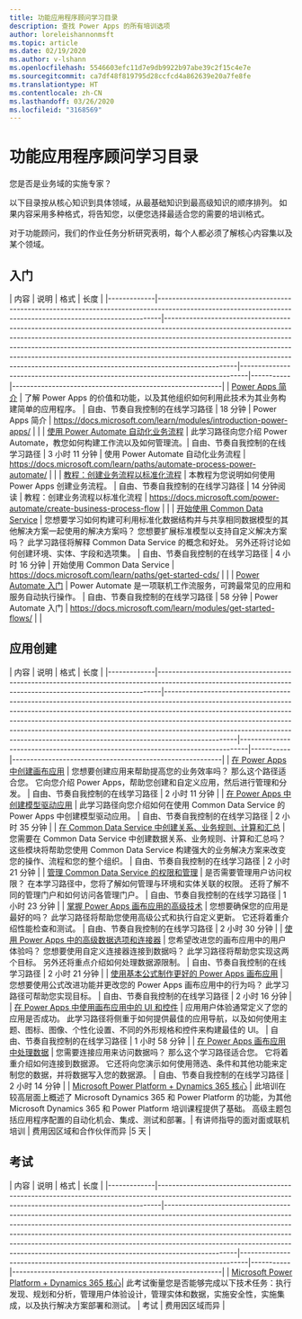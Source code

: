 ```yaml
---
title: 功能应用程序顾问学习目录
description: 查找 Power Apps 的所有培训选项
author: loreleishannonmsft
ms.topic: article
ms.date: 02/19/2020
ms.author: v-lshann
ms.openlocfilehash: 5546603efc11d7e9db9922b97abe39c2f15c4e7e
ms.sourcegitcommit: ca7df48f819795d28ccfcd4a862639e20a7fe8fe
ms.translationtype: HT
ms.contentlocale: zh-CN
ms.lasthandoff: 03/26/2020
ms.locfileid: "3168569"
---
```

# <a name="functional-application-consultant-learning-catalog"></a>功能应用程序顾问学习目录

您是否是业务域的实施专家？ 

以下目录按从核心知识到具体领域，从最基础知识到最高级知识的顺序排列。 如果内容采用多种格式，将告知您，以便您选择最适合您的需要的培训格式。

对于功能顾问，我们的作业任务分析研究表明，每个人都必须了解核心内容集以及某个领域。 

## <a name="get-started"></a>入门<a name="get-started"></a>
| 内容  | 说明  | 格式   | 长度    | 
|-------------|-------------------------------------------------------------------------------------------------------------------------------------------------------------|--------------------------------------------------------------------------------------------------------------------------------------------------------------------------------------------------------------------------------------------------------------------------------------------------------------------------------------------------------------------------------------------------------------------------|--------------------------------------------------------------------------------|-----------|----------------------------------------------------------|
| [Power Apps 简介](https://docs.microsoft.com/learn/modules/introduction-power-apps/)                                              | 了解 Power Apps 的价值和功能，以及其他组织如何利用此技术为其业务构建简单的应用程序。  | 自由、节奏自我控制的在线学习路径 | 18 分钟         | Power Apps 简介                                         | https://docs.microsoft.com/learn/modules/introduction-power-apps/       |   |
| [使用 Power Automate 自动化业务流程](https://docs.microsoft.com/learn/paths/automate-process-power-automate/)                 | 此学习路径向您介绍 Power Automate，教您如何构建工作流以及如何管理流。| 自由、节奏自我控制的在线学习路径 | 3 小时 11 分钟 | 使用 Power Automate 自动化业务流程                  | https://docs.microsoft.com/learn/paths/automate-process-power-automate/ |   |
| [教程：创建业务流程以标准化流程](https://docs.microsoft.com/power-automate/create-business-process-flow) | 本教程为您说明如何使用 Power Apps 创建业务流程。  | 自由、节奏自我控制的在线学习路径 | 14 分钟阅读 | 教程：创建业务流程以标准化流程 | https://docs.microsoft.com/power-automate/create-business-process-flow  |   |
| [开始使用 Common Data Service](https://docs.microsoft.com/learn/paths/get-started-cds/)                                            | 您想要学习如何构建可利用标准化数据结构并与共享相同数据模型的其他解决方案一起使用的解决方案吗？ 您想要扩展标准模型以支持自定义解决方案吗？ 此学习路径将解释 Common Data Service 的概念和好处。 另外还将讨论如何创建环境、实体、字段和选项集。 | 自由、节奏自我控制的在线学习路径 | 4 小时 16 分钟        | 开始使用 Common Data Service                             | https://docs.microsoft.com/learn/paths/get-started-cds/                 |   |
| [Power Automate 入门](https://docs.microsoft.com/learn/modules/get-started-flows/)                                              | Power Automate 是一项联机工作流服务，可跨最常见的应用和服务自动执行操作。        | 自由、节奏自我控制的在线学习路径 | 58 分钟         | Power Automate 入门                                   | https://docs.microsoft.com/learn/modules/get-started-flows/             |   |
## <a name="app-creation"></a>应用创建<a name="app-creation"></a>
| 内容  | 说明  | 格式   | 长度    | 
|-------------|-------------------------------------------------------------------------------------------------------------------------------------------------------------|--------------------------------------------------------------------------------------------------------------------------------------------------------------------------------------------------------------------------------------------------------------------------------------------------------------------------------------------------------------------------------------------------------------------------|--------------------------------------------------------------------------------|-----------|----------------------------------------------------------|
| [在 Power Apps 中创建画布应用](https://docs.microsoft.com/learn/paths/create-powerapps/)                                                                              | 您想要创建应用来帮助提高您的业务效率吗？ 那么这个路径适合您。 它向您介绍 Power Apps，帮助您创建和自定义应用，然后进行管理和分发。                                                                  | 自由、节奏自我控制的在线学习路径 | 2 小时 11 分钟 |
| [在 Power Apps 中创建模型驱动应用](https://docs.microsoft.com/learn/paths/create-app-models-business-processes/)                                            | 此学习路径向您介绍如何在使用 Common Data Service 的 Power Apps 中创建模型驱动应用。                                                                                                                                                                 | 自由、节奏自我控制的在线学习路径 | 2 小时 35 分钟 |
| [在 Common Data Service 中创建关系、业务规则、计算和汇总](https://docs.microsoft.com/learn/paths/create-relationships-common-data-service/) | 您需要在 Common Data Service 中创建数据关系、业务规则、计算和汇总吗？ 这些模块将帮助您使用 Common Data Service 构建强大的业务解决方案来改变您的操作、流程和您的整个组织。 | 自由、节奏自我控制的在线学习路径 | 2 小时 21 分钟 |
| [管理 Common Data Service 的权限和管理](https://docs.microsoft.com/learn/paths/manage-permissions-administration-common-data-service/)             | 是否需要管理用户访问权限？ 在本学习路径中，您将了解如何管理与环境和实体关联的权限。 还将了解不同的管理门户和如何访问各管理门户。                                       | 自由、节奏自我控制的在线学习路径 | 1 小时 23 分钟 |
| [掌握 Power Apps 画布应用的高级技术](https://docs.microsoft.com/learn/paths/understand-advanced-topics/)                                                | 您想要确保您的应用是最好的吗？ 此学习路径将帮助您使用高级公式和执行自定义更新。 它还将着重介绍性能检查和测试。                                                                             | 自由、节奏自我控制的在线学习路径 | 2 小时 30 分钟 |
| [使用 Power Apps 中的高级数据选项和连接器](https://docs.microsoft.com/learn/paths/advanced-data-options-and-connectors/)                                     | 您希望改进您的画布应用中的用户体验吗？ 您想要使用自定义连接器连接到数据吗？ 此学习路径将帮助您实现这两个目标。 另外还将重点介绍如何处理数据源限制。                                             | 自由、节奏自我控制的在线学习路径 | 2 小时 21 分钟 |
| [使用基本公式制作更好的 Power Apps 画布应用](https://docs.microsoft.com/learn/paths/use-basic-formulas-powerapps-canvas-app/)                                | 您想要使用公式改进功能并更改您的 Power Apps 画布应用中的行为吗？ 此学习路径可帮助您实现目标。                                                                                                               | 自由、节奏自我控制的在线学习路径 | 2 小时 16 分钟 |
| [在 Power Apps 中使用画布应用中的 UI 和控件](https://docs.microsoft.com/learn/paths/ui-controls-canvas-app-powerapps/)                                          | 应用用户体验通常定义了您的应用是否成功。 此学习路径将侧重于如何提供最佳的应用导航，以及如何使用主题、图标、图像、个性化设置、不同的外形规格和控件来构建最佳的 UI。                             | 自由、节奏自我控制的在线学习路径 | 1 小时 58 分钟 |
| [在 Power Apps 画布应用中处理数据](https://docs.microsoft.com/learn/paths/work-with-data-in-a-canvas-app/)                                                        | 您需要连接应用来访问数据吗？ 那么这个学习路径适合您。 它将着重介绍如何连接到数据源。 它还将向您演示如何使用筛选、条件和其他功能来定制您的数据，并将数据写入您的数据源。         | 自由、节奏自我控制的在线学习路径 | 2 小时 14 分钟 |
| [Microsoft Power Platform + Dynamics 365 核心](https://docs.microsoft.com/learn/certifications/courses/mb-200t00) |  此培训在较高层面上概述了 Microsoft Dynamics 365 和 Power Platform 的功能，为其他 Microsoft Dynamics 365 和 Power Platform 培训课程提供了基础。 高级主题包括应用程序配置的自动化机会、集成、测试和部署。|    有讲师指导的面对面或联机培训 | 费用因区域和合作伙伴而异 |5 天 |

## <a name="exam"></a>考试<a name="exam"></a>
| 内容  | 说明  | 格式   | 长度    | 
|-------------|-------------------------------------------------------------------------------------------------------------------------------------------------------------|--------------------------------------------------------------------------------------------------------------------------------------------------------------------------------------------------------------------------------------------------------------------------------------------------------------------------------------------------------------------------------------------------------------------------|--------------------------------------------------------------------------------|-----------|----------------------------------------------------------|
| [Microsoft Power Platform + Dynamics 365 核心](https://docs.microsoft.com/learn/certifications/exams/mb-200?wt.mc_id=learningredirect_certs-web-wwl)|    此考试衡量您是否能够完成以下技术任务：执行发现、规划和分析，管理用户体验设计，管理实体和数据，实施安全性，实施集成，以及执行解决方案部署和测试。 |  考试 | 费用因区域而异 |
